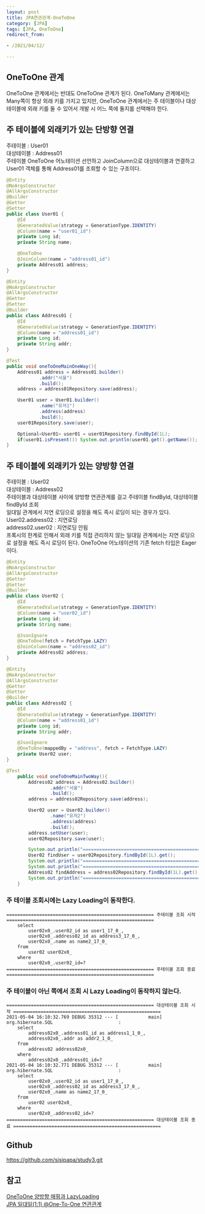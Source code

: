 ```yaml
---
layout: post 
title: JPA연관관계-OneToOne
category: [JPA]
tags: [JPA, OneToOne]
redirect_from:

- /2021/04/12/

---
```


## OneToOne 관계  
OneToOne 관계에서는 반대도 OneToOne 관계가 된다. OneToMany 관계에서는 Many쪽이 항상 외래 키를 가지고 있지만, OneToOne 관계에서는 주 테이블이나 대상 테이블에 외래 키를 둘 수 있어서 개발 시 어느 쪽에 둘지를 선택해야 한다.  

## 주 테이블에 외래키가 있는 단방향 연결
주테이블 : User01  
대상테이블 : Address01  
주테이블 OneToOne 어노테이션 선언하고 JoinColumn으로 대상테이블과 연결하고 User01 객체를 통해 Address01를 조회할 수 있는 구조이다.  
```java  
@Entity
@NoArgsConstructor
@AllArgsConstructor
@Builder
@Getter
@Setter
public class User01 {
    @Id
    @GeneratedValue(strategy = GenerationType.IDENTITY)
    @Column(name = "user01_id")
    private Long id;
    private String name;

    @OneToOne
    @JoinColumn(name = "address01_id")
    private Address01 address;
}
```
```java  
@Entity
@NoArgsConstructor
@AllArgsConstructor
@Getter
@Setter
@Builder
public class Address01 {
    @Id
    @GeneratedValue(strategy = GenerationType.IDENTITY)
    @Column(name = "address01_id")
    private Long id;
    private String addr;
}
```  
```java  
@Test
public void oneToOneMainOneWay(){
    Address01 address = Address01.builder()
            .addr("서울")
            .build();
    address = address01Repository.save(address);

    User01 user = User01.builder()
            .name("유저1")
            .address(address)
            .build();
    user01Repository.save(user);

    Optional<User01> user01 = user01Repository.findById(1L);
    if(user01.isPresent()) System.out.println(user01.get().getName());
}
```  
  
## 주 테이블에 외래키가 있는 양방향 연결
주테이블 : User02  
대상테이블 : Address02  
주테이블과 대상테이블 사이에 양방향 연관관계를 걸고 주테이블 findById, 대상테이블 findById 조회  
일대일 관계에서 지연 로딩으로 설정을 해도 즉시 로딩이 되는 경우가 있다.  
User02.address02 : 지연로딩    
address02.user02 : 지연로딩 안됨  
프록시의 한계로 인해서 외래 키를 직접 관리하지 않는 일대일 관계에서는 지연 로딩으로 설정을 해도 즉시 로딩이 된다. OneToOne 어노테이션의 기존 fetch 타입은 Eager이다.  
```java  
@Entity
@NoArgsConstructor
@AllArgsConstructor
@Getter
@Setter
@Builder
public class User02 {
    @Id
    @GeneratedValue(strategy = GenerationType.IDENTITY)
    @Column(name = "user02_id")
    private Long id;
    private String name;

    @JsonIgnore
    @OneToOne(fetch = FetchType.LAZY)
    @JoinColumn(name = "address02_id")
    private Address02 address;
}
```  
```java  
@Entity
@NoArgsConstructor
@AllArgsConstructor
@Getter
@Setter
@Builder
public class Address02 {
    @Id
    @GeneratedValue(strategy = GenerationType.IDENTITY)
    @Column(name = "address01_id")
    private Long id;
    private String addr;

    @JsonIgnore
    @OneToOne(mappedBy = "address", fetch = FetchType.LAZY)
    private User02 user;
}
```  
```java  
@Test
    public void oneToOneMainTwoWay(){
        Address02 address = Address02.builder()
                .addr("서울")
                .build();
        address = address02Repository.save(address);

        User02 user = User02.builder()
                .name("유저2")
                .address(address)
                .build();
        address.setUser(user);
        user02Repository.save(user);

        System.out.println("====================================================== 주테이블 조회 시작 ======================================================");
        User02 findUser = user02Repository.findById(1L).get();
        System.out.println("====================================================== 주테이블 조회 종료 ======================================================");
        System.out.println("====================================================== 대상테이블 조회 시작 ======================================================");
        Address02 findAddress = address02Repository.findById(1L).get();
        System.out.println("====================================================== 대상테이블 조회 종료 ======================================================");
    }
```  
### 주 테이블 조회시에는 Lazy Loading이 동작한다.  
```text  
====================================================== 주테이블 조회 시작 ====================================================== 
    select
        user02x0_.user02_id as user1_17_0_,
        user02x0_.address02_id as address3_17_0_,
        user02x0_.name as name2_17_0_ 
    from
        user02 user02x0_ 
    where
        user02x0_.user02_id=?
====================================================== 주테이블 조회 종료 ======================================================
```    
  
### 주 테이블이 아닌 쪽에서 조회 시 Lazy Loading이 동작하지 않는다.
```text  
====================================================== 대상테이블 조회 시작 ======================================================
2021-05-04 16:10:32.769 DEBUG 35312 --- [           main] org.hibernate.SQL                        : 
    select
        address02x0_.address01_id as address1_1_0_,
        address02x0_.addr as addr2_1_0_ 
    from
        address02 address02x0_ 
    where
        address02x0_.address01_id=?
2021-05-04 16:10:32.771 DEBUG 35312 --- [           main] org.hibernate.SQL                        : 
    select
        user02x0_.user02_id as user1_17_0_,
        user02x0_.address02_id as address3_17_0_,
        user02x0_.name as name2_17_0_ 
    from
        user02 user02x0_ 
    where
        user02x0_.address02_id=?
====================================================== 대상테이블 조회 종료 ======================================================
```  

## Github
<https://github.com/sisipapa/study3.git>  
  
## 참고  
[OneToOne 양방향 매핑과 LazyLoading](https://velog.io/@moonyoung/JPA-OneToOne-%EC%96%91%EB%B0%A9%ED%96%A5-%EB%A7%A4%ED%95%91%EA%B3%BC-LazyLoading)  
[JPA 일대일(1:1) @One-To-One 연관관계](https://blog.advenoh.pe.kr/database/JPA-%EC%9D%BC%EB%8C%80%EC%9D%BC-One-To-One-%EC%97%B0%EA%B4%80%EA%B4%80%EA%B3%84/)  

   